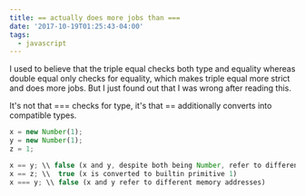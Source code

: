 ```yaml
---
title: == actually does more jobs than ===
date: '2017-10-19T01:25:43-04:00'
tags:
  - javascript
---
```

I used to believe that the triple equal checks both type and equality whereas double equal only checks for equality, which makes triple equal more strict and does more jobs. But I just found out that I was wrong after reading this.

> 
It's not that === checks for type, it's that == additionally converts into compatible types.

```js
x = new Number(1);
y = new Number(1);
z = 1;

x == y; \\ false (x and y, despite both being Number, refer to different memory addresses)
x == z; \\  true (x is converted to builtin primitive 1)
x === y; \\ false (x and y refer to different memory addresses)﻿
```


